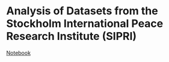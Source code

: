 # Analysis of Datasets from the Stockholm International Peace Research Institute (SIPRI)
[Notebook](https://github.com/Rick0701/sipri_datasets/blob/main/Ricci.ipynb)
